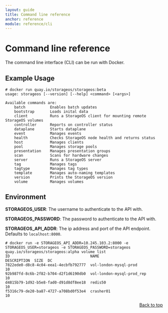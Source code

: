 ```yaml
---
layout: guide
title: Command line reference
anchor: reference
module: reference/cli
---
```


# <a name="top"></a> Command line reference

The command line interface (CLI) can be run with Docker.

## Example Usage

```
# docker run quay.io/storageos/storageos:beta
usage: storageos [--version] [--help] <command> [<args>]

Available commands are:
    batch           Enables batch updates
    bootstrap       Loads inital data
    client          Runs a StorageOS client for mounting remote StorageOS volumes
    controller      Reports on controller status
    dataplane       Starts dataplane
    event           Manages events
    health          Checks StorageOS node health and returns status
    host            Manages clients
    pool            Manages storage pools
    presentation    Manages presentation groups
    scan            Scans for hardware changes
    server          Runs a StorageOS server
    tag             Manages tags
    tagtype         Manages tag types
    template        Manages auto-naming templates
    version         Prints the StorageOS version
    volume          Manages volumes
```

## Environment

**STORAGEOS_USER**: The username to authenticate to the API with.

**STORAGEOS_PASSWORD**: The password to authenticate to the API with.

**STORAGEOS_API_ADDR**: The ip address and port of the API endpoint.  Defaults to `localhost:8000`.

```
# docker run -e STORAGEOS_API_ADDR=10.245.103.2:8000 -e STORAGEOS_USER=storageos -e STORAGEOS_PASSWORD=storageos quay.io/storageos/storageos:alpha volume list
ID                                    NAME                       DESCRIPTION  SIZE  DC
7822ede0-d8c8-4c04-eea1-4ecbfb792777  vol-london-mysql-prod                   10
92b987fd-8c6b-2f82-b704-d2f1d6190db0  vol-london-mysql-prod_rep               10
d4815b79-1d92-b5e8-fad0-d91d8df8ee18  redis50                                 10
f5316c79-de20-ba87-4727-a708bd0f53e4  crasher01                               10
```

<div style="text-align: right"> <a href="#top"> Back to top </a> </div>
